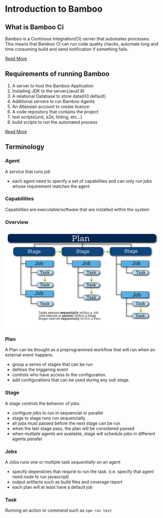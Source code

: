 # Introduction to Bamboo

## What is Bamboo Ci

Bamboo is a Continous Integration(CI) server that automates processes.
This means that Bamboo CI can run code quality checks, automate long and time consuming build and send notification if something fails.

[Read More](https://confluence.atlassian.com/bamboo/understanding-the-bamboo-ci-server-289277285.html)

## Requirements of running Bamboo

1. A server to host the Bamboo Application
2. Installing JDK to the server(Java1.8)
3. A relational Database to store data(H3 default)
4. Additional servers to run Bamboo Agents
5. An Atlassian account to create licence
6. A code repository that contains the project
7. test scripts(unit, e2e, linting, etc...)
8. build scripts to run the automated process

[Read More](https://confluence.atlassian.com/bamboo/bamboo-best-practice-system-requirements-388401170.html)

## Terminology

### Agent

A service that runs job

- each agent need to specify a set of capabilities and can only run jobs whose requirement matches the agent

### Capabilities

Capabilities are executable/software that are installed within the system

### Overview

![bamboo-artifact](_media/bamboo_overview.png)

### Plan

A Plan can be thought as a preprogrammed workflow that will run when an external event happens.

- group a series of stages that can be run
- defines the triggering event
- controls who have access to the configuration.
- add configurations that can be used during any sub stage.

### Stage

A stage controls the behavior of jobs.

- configure jobs to run in sequencial or parallel
- stage to stage runs run sequencially
- all jobs must passed before the next stage can be run
- when the last stage pass, the plan will be considered passed
- when multiple agents are available, stage will schedule jobs in different agents _parallel_

### Jobs

A Jobs runs one or multiple task _sequentially_ on an agent

- specify dependcies that requrie to run the task. (i.e. specify that agent need node to run javascript)
- output artifacts such as build files and coverage report
- each plan will at least have a default job

### Task

Running an action or command such as `npm run test`
